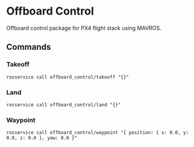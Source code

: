 # Offboard Control

Offboard control package for PX4 flight stack using MAVROS.

## Commands

### Takeoff

    rosservice call offboard_control/takeoff "{}"

### Land

    rosservice call offboard_control/land "{}"

### Waypoint

    rosservice call offboard_control/waypoint "{ position: { x: 0.0, y: 0.0, z: 0.0 }, yaw: 0.0 }"

<!-- ### Velocity

    rostopic pub offboard_control/velocity geometry_msgs/Twist '{ linear: { x: 0.0, y: 0.0, z: 0.0 }, angular: { x: 0.0, y: 0.0, z: 0.0 } }'

### Gimbal

    rostopic pub offboard_control/gimbal geometry_msgs/Vector3 '{ x: 0.0, y: 0.0, z: 0.0 }'

### State

    rostopic echo offboard_control/state -->
